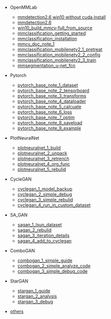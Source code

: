 - OpenMMLab
  - [mmdetection2.6 win10 without cuda install](/wp_data/2020-12-09-mmdetection2-6-win10-without-cuda-install/)
  - [mmdetection2.6](/2020-12-09-mmdetection2-6-win10-without-cuda-install/)
  - [win10_build_mmcv-full_from_source](/wp_data/2021-05-26-win10_build_mmcv-full_from_source/)
  - [mmclassification_getting_started](/wp_data/2021-05-29-mmclassification_getting_started/)
  - [mmclassification_installation](/wp_data/2021-05-29-mmclassification_installation/)
  - [mmcv_doc_note_1](/wp_data/2021-05-29-mmcv_doc_note_1/)
  - [mmclassification_mobilenetv2_1_pretreat](/wp_data/2021-07-06-mmclassification_mobilenetv2_1_pretreat/)
  - [mmclassification_mobilenetv2_2_config](/wp_data/2021-07-06-mmclassification_mobilenetv2_2_config/)
  - [mmclassification_mobilenetv2_3_train](/wp_data/2021-07-06-mmclassification_mobilenetv2_3_train/)
  - [mmsegmentation_u-net_fcn](/wp_data/2021-07-07-mmsegmentation_u-net_fcn/)


- Pytorch
    - [pytorch_base_note_1_dataset](/wp_data/2021-10-26-pytorch_base_note_1_dataset/)
    - [pytorch_base_note_2_tensorboard](/wp_data/2021-10-26-pytorch_base_note_2_tensorboard/)
    - [pytorch_base_note_3_transforms](/wp_data/2021-10-28-pytorch_base_note_3_transforms/)
    - [pytorch_base_note_4_dataloader](/wp_data/2021-10-28-pytorch_base_note_4_dataloader/)
    - [pytorch_base_note_5_calcuate](/wp_data/2021-11-01-pytorch_base_note_5_calcuate/)
    - [pytorch_base_note_6_loss](/wp_data/2021-11-01-pytorch_base_note_6_loss/)
    - [pytorch_base_note_7_optim](/wp_data/2021-11-01-pytorch_base_note_7_optim/)
    - [pytorch_base_note_8_saveload](/wp_data/2021-11-01-pytorch_base_note_8_saveload/)
    - [pytorch_base_note_9_example](/wp_data/2021-11-01-pytorch_base_note_9_example/)


- PlotNeuralNet
  - [plotneuralnet_1_build](/wp_data/2021-11-08-plotneuralnet_1_build/)
  - [plotneuralnet_2_unpack](/wp_data/2021-11-12-plotneuralnet_2_unpack/)
  - [plotneuralnet_3_retrench](/wp_data/2021-11-14-plotneuralnet_3_retrench/)
  - [plotneuralnet_4_org_func](/wp_data/2021-11-15-plotneuralnet_4_org_func/)
  - [plotneuralnet_5_rebulid](/wp_data/2021-11-16-plotneuralnet_5_rebulid/)


- CycleGAN
  - [cyclegan_1_model_backup](/wp_data/2022-03-26-cyclegan_model_backup/)
  - [cyclegan_2_simple_debug](/wp_data/2022-03-26-simple_debug_cyclegan/)
  - [cyclegan_3_simple_rebulid](/wp_data/2022-03-26-simple_rebulid_cyclegan/)
  - [cyclegan_4_run_in_custom_dataset](/wp_data/2022-03-31-simple_run_cyclegan_in_custom_dataset/)


- SA_GAN
  - [sagan_1_lsun_dataset](/wp_data/2022-04-03-dataset_lsun_for_sagan/)
  - [sagan_2_rebulid](/wp_data/2022-04-03-sagan_rebulid/)
  - [sagan_3_iteration_details](/wp_data/2022-04-04-sagan_iteration_details/)
  - [sagan_4_add_to_cyclegan](/wp_data/2022-04-13-add_sa_to_cyclegan/)


- ComboGAN 
  - [combogan_1_simple_guide](/wp_data/2022-07-03-combogan_1_simple_guide/)
  - [combogan_2_simple_analyze_code](/wp_data/2022-07-04-combogan_2_simple_analyze_code/)
  - [combogan_3_simple_debug_code](/wp_data/2022-07-05-combogan_3_simple_debug_code/)


- StarGAN
  - [stargan_1_guide](/wp_data/2022-08-01-stargan_1_guide/)
  - [stargan_2_analysis](/wp_data/2022-08-02-stargan_2_analysis/)
  - [stargan_3_debug](/wp_data/2022-08-04-stargan_3_debug/)


- [others](/wp_data/page_list?id=杂项笔记)




